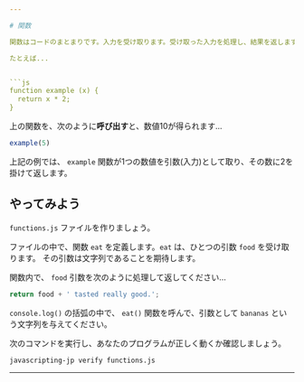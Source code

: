 ```yaml
---

# 関数

関数はコードのまとまりです。入力を受け取ります。受け取った入力を処理し、結果を返します。

たとえば...


```js
function example (x) {
  return x * 2;
}
```

上の関数を、次のように**呼び出す**と、数値10が得られます...

```js
example(5)
```

上記の例では、 `example` 関数が1つの数値を引数(入力)として取り、その数に2を掛けて返します。

## やってみよう


`functions.js` ファイルを作りましょう。


ファイルの中で、関数 `eat` を定義します。`eat` は、ひとつの引数 `food` を受け取ります。
その引数は文字列であることを期待します。

関数内で、 `food` 引数を次のように処理して返してください...

```js
return food + ' tasted really good.';
```

`console.log()` の括弧の中で、 `eat()` 関数を呼んで、引数として `bananas` という文字列を与えてください。

次のコマンドを実行し、あなたのプログラムが正しく動くか確認しましょう。

`javascripting-jp verify functions.js`

---
```

